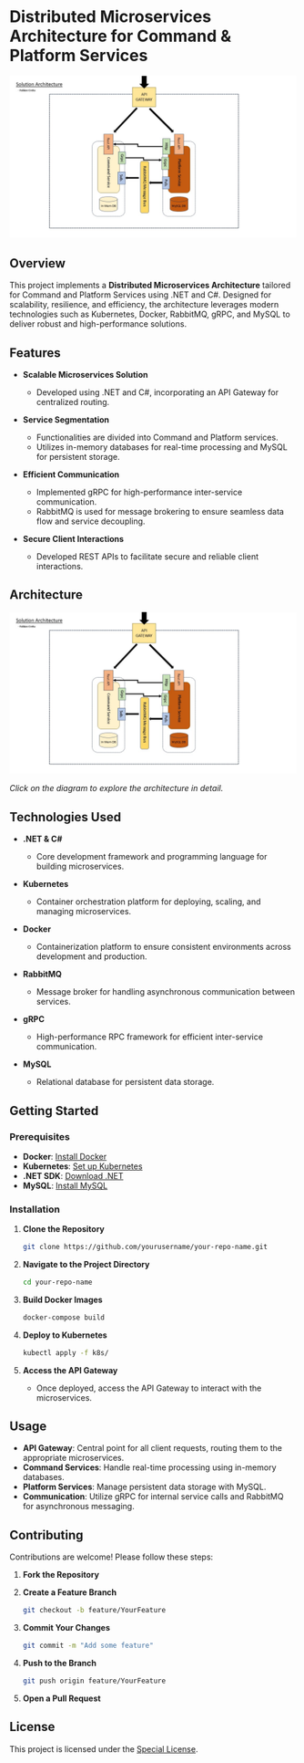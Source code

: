 # Distributed Microservices Architecture for Command & Platform Services

![Architecture Diagram](./Architecture.jpg)

## Overview

This project implements a **Distributed Microservices Architecture** tailored for Command and Platform Services using .NET and C#. Designed for scalability, resilience, and efficiency, the architecture leverages modern technologies such as Kubernetes, Docker, RabbitMQ, gRPC, and MySQL to deliver robust and high-performance solutions.

## Features

- **Scalable Microservices Solution**
  - Developed using .NET and C#, incorporating an API Gateway for centralized routing.
  
- **Service Segmentation**
  - Functionalities are divided into Command and Platform services.
  - Utilizes in-memory databases for real-time processing and MySQL for persistent storage.
  
- **Efficient Communication**
  - Implemented gRPC for high-performance inter-service communication.
  - RabbitMQ is used for message brokering to ensure seamless data flow and service decoupling.
  
- **Secure Client Interactions**
  - Developed REST APIs to facilitate secure and reliable client interactions.

## Architecture

![Interactive Architecture Diagram](./Architecture.jpg)

*Click on the diagram to explore the architecture in detail.*

## Technologies Used

- **.NET & C#**
  - Core development framework and programming language for building microservices.
  
- **Kubernetes**
  - Container orchestration platform for deploying, scaling, and managing microservices.
  
- **Docker**
  - Containerization platform to ensure consistent environments across development and production.
  
- **RabbitMQ**
  - Message broker for handling asynchronous communication between services.
  
- **gRPC**
  - High-performance RPC framework for efficient inter-service communication.
  
- **MySQL**
  - Relational database for persistent data storage.

## Getting Started

### Prerequisites

- **Docker**: [Install Docker](https://www.docker.com/get-started)
- **Kubernetes**: [Set up Kubernetes](https://kubernetes.io/docs/setup/)
- **.NET SDK**: [Download .NET](https://dotnet.microsoft.com/download)
- **MySQL**: [Install MySQL](https://www.mysql.com/downloads/)

### Installation

1. **Clone the Repository**

    ```bash
    git clone https://github.com/yourusername/your-repo-name.git
    ```

2. **Navigate to the Project Directory**

    ```bash
    cd your-repo-name
    ```

3. **Build Docker Images**

    ```bash
    docker-compose build
    ```

4. **Deploy to Kubernetes**

    ```bash
    kubectl apply -f k8s/
    ```

5. **Access the API Gateway**

    - Once deployed, access the API Gateway to interact with the microservices.

## Usage

- **API Gateway**: Central point for all client requests, routing them to the appropriate microservices.
- **Command Services**: Handle real-time processing using in-memory databases.
- **Platform Services**: Manage persistent data storage with MySQL.
- **Communication**: Utilize gRPC for internal service calls and RabbitMQ for asynchronous messaging.

## Contributing

Contributions are welcome! Please follow these steps:

1. **Fork the Repository**
2. **Create a Feature Branch**

    ```bash
    git checkout -b feature/YourFeature
    ```

3. **Commit Your Changes**

    ```bash
    git commit -m "Add some feature"
    ```

4. **Push to the Branch**

    ```bash
    git push origin feature/YourFeature
    ```

5. **Open a Pull Request**

## License

This project is licensed under the [Special License](LICENSE).
